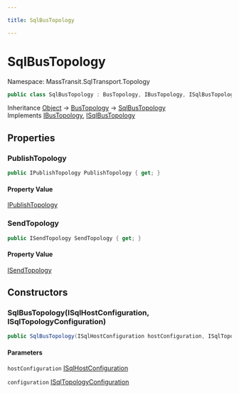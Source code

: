 ```yaml
---

title: SqlBusTopology

---
```


# SqlBusTopology

Namespace: MassTransit.SqlTransport.Topology

```csharp
public class SqlBusTopology : BusTopology, IBusTopology, ISqlBusTopology
```

Inheritance [Object](https://learn.microsoft.com/en-us/dotnet/api/system.object) → [BusTopology](../masstransit-transports/bustopology) → [SqlBusTopology](../masstransit-sqltransport-topology/sqlbustopology)<br/>
Implements [IBusTopology](../../masstransit-abstractions/masstransit/ibustopology), [ISqlBusTopology](../masstransit/isqlbustopology)

## Properties

### **PublishTopology**

```csharp
public IPublishTopology PublishTopology { get; }
```

#### Property Value

[IPublishTopology](../../masstransit-abstractions/masstransit/ipublishtopology)<br/>

### **SendTopology**

```csharp
public ISendTopology SendTopology { get; }
```

#### Property Value

[ISendTopology](../../masstransit-abstractions/masstransit/isendtopology)<br/>

## Constructors

### **SqlBusTopology(ISqlHostConfiguration, ISqlTopologyConfiguration)**

```csharp
public SqlBusTopology(ISqlHostConfiguration hostConfiguration, ISqlTopologyConfiguration configuration)
```

#### Parameters

`hostConfiguration` [ISqlHostConfiguration](../masstransit-sqltransport-configuration/isqlhostconfiguration)<br/>

`configuration` [ISqlTopologyConfiguration](../masstransit-sqltransport-configuration/isqltopologyconfiguration)<br/>
